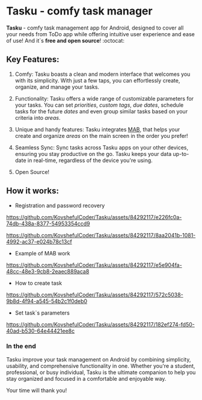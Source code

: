 # Tasku - comfy task manager

**Tasku** - comfy task management app for Android, designed to cover all your needs from ToDo app while offering intuitive user experience and ease of use! And it`s **free and open source**! :octocat:

## Key Features:

1.  Comfy: Tasku boasts a clean and modern interface that welcomes you with its simplicity. With just a few taps, you can effortlessly create, organize, and manage your tasks.
    
2. Functionality: Tasku offers a wide range of customizable parameters for your tasks. You can set *priorities*, *custom tags*, *due dates*, schedule tasks for the future *dates* and even group similar tasks based on your criteria into *areas*.

3. Unique and handy features: Tasku integrates [MAB](https://github.com/KovshefulCoder/MAB), that helps your create and organize *areas* on the main screen in the order you prefer!
    
4.  Seamless Sync: Sync tasks across Tasku apps on your other devices, ensuring you stay productive on the go. Tasku keeps your data up-to-date in real-time, regardless of the device you're using.

5. Open Source!


## How it works:

- Registration and password recovery

https://github.com/KovshefulCoder/Tasku/assets/84292117/e226fc0a-74db-438a-8377-54953354ccd9

https://github.com/KovshefulCoder/Tasku/assets/84292117/8aa2041b-1081-4992-ac37-e024b78c13cf


- Example of MAB work

https://github.com/KovshefulCoder/Tasku/assets/84292117/e5e904fa-48cc-48e3-9cb8-2eaec889aca8


- How to create task

https://github.com/KovshefulCoder/Tasku/assets/84292117/572c5038-9b8d-4f94-a545-54b2c1f0deb0


- Set task`s parameters

https://github.com/KovshefulCoder/Tasku/assets/84292117/182ef274-fd50-40ad-b530-64e44421ee8c


    
### In the end
Tasku improve your task management on Android by combining simplicity, usability, and comprehensive functionality in one. Whether you're a student, professional, or busy individual, Tasku is the ultimate companion to help you stay organized and focused in a comfortable and enjoyable way.

Your time will thank you!
